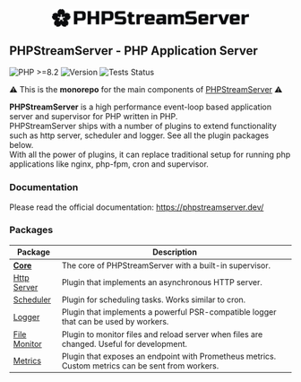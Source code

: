 <p align="center">
  <picture>
    <source media="(prefers-color-scheme: dark)" srcset="https://raw.githubusercontent.com/phpstreamserver/.github/refs/heads/main/assets/phpss_core_light.svg">
    <img alt="PHPStreamServer logo" align="center" width="70%" src="https://raw.githubusercontent.com/phpstreamserver/.github/refs/heads/main/assets/phpss_core_dark.svg">
  </picture>
</p>

## PHPStreamServer - PHP Application Server
![PHP >=8.2](https://img.shields.io/badge/PHP->=8.2-777bb3.svg)
![Version](https://img.shields.io/github/v/tag/phpstreamserver/phpstreamserver?label=Version&filter=v*.*.*&sort=semver&color=374151)
![Tests Status](https://img.shields.io/github/actions/workflow/status/phpstreamserver/phpstreamserver/tests.yaml?label=Tests&branch=main)

⚠️ This is the **monorepo** for the main components of [PHPStreamServer](https://phpstreamserver.dev/) ⚠️

**PHPStreamServer** is a high performance event-loop based application server and supervisor for PHP written in PHP.  
PHPStreamServer ships with a number of plugins to extend functionality such as http server, scheduler and logger. See all the plugin packages below.  
With all the power of plugins, it can replace traditional setup for running php applications like nginx, php-fpm, cron and supervisor.

### Documentation
Please read the official documentation: https://phpstreamserver.dev/

### Packages
| Package                                                         | Description                                                                                       |
|-----------------------------------------------------------------|---------------------------------------------------------------------------------------------------|
| [**Core**](https://github.com/phpstreamserver/core)             | The core of PHPStreamServer with a built-in supervisor.                                           |
| [Http Server](https://github.com/phpstreamserver/http-server)   | Plugin that implements an asynchronous HTTP server.                                               |
| [Scheduler](https://github.com/phpstreamserver/scheduler)       | Plugin for scheduling tasks. Works similar to cron.                                               |
| [Logger](https://github.com/phpstreamserver/logger)             | Plugin that implements a powerful PSR-compatible logger that can be used by workers.              |
| [File Monitor](https://github.com/phpstreamserver/file-monitor) | Plugin to monitor files and reload server when files are changed. Useful for development.         |
| [Metrics](https://github.com/phpstreamserver/metrics)           | Plugin that exposes an endpoint with Prometheus metrics. Custom metrics can be sent from workers. |
